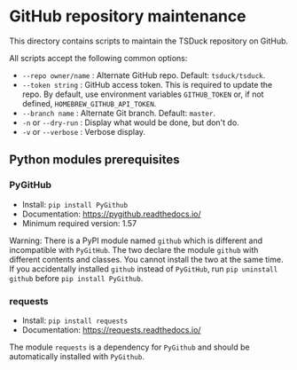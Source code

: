 # GitHub repository maintenance

This directory contains scripts to maintain the TSDuck repository on GitHub.

All scripts accept the following common options:

- `--repo owner/name` : Alternate GitHub repo. Default: `tsduck/tsduck`.
- `--token string` : GitHub access token. This is required to update the repo.
  By default, use environment variables `GITHUB_TOKEN` or, if not defined, `HOMEBREW_GITHUB_API_TOKEN`.
- `--branch name` : Alternate Git branch. Default: `master`.
- `-n` or `--dry-run` : Display what would be done, but don't do.
- `-v` or `--verbose` : Verbose display.

## Python modules prerequisites

### PyGitHub

- Install: `pip install PyGithub`
- Documentation: https://pygithub.readthedocs.io/
- Minimum required version: 1.57

Warning: There is a PyPI module named `github` which is different and
incompatible with `PyGitHub`. The two declare the module `github` with
different contents and classes. You cannot install the two at the same
time. If you accidentally installed `github` instead of `PyGitHub`,
run `pip uninstall github` before `pip install PyGithub`.

### requests

- Install: `pip install requests`
- Documentation: https://requests.readthedocs.io/

The module `requests` is a dependency for `PyGithub` and should be
automatically installed with `PyGithub`.
